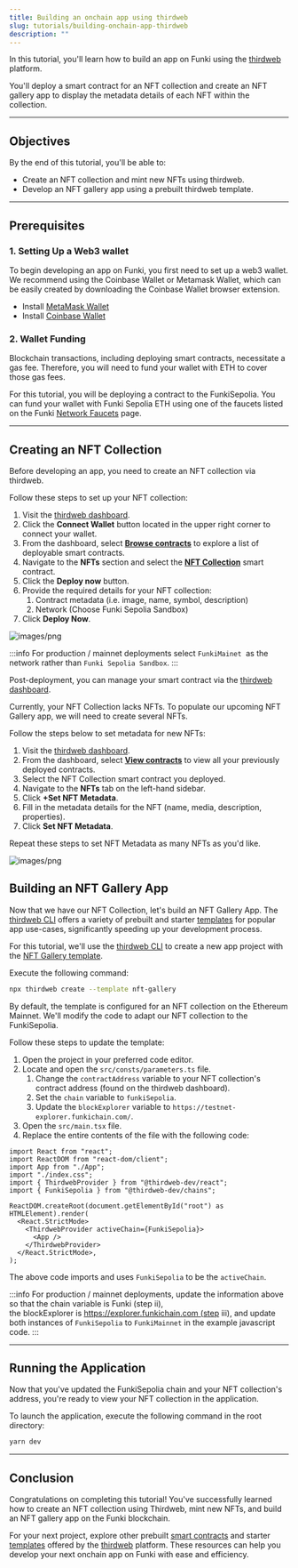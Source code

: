 ```yaml
---
title: Building an onchain app using thirdweb
slug: tutorials/building-onchain-app-thirdweb
description: ""
---
```


In this tutorial, you'll learn how to build an app on Funki using the [thirdweb](https://portal.thirdweb.com/) platform.

You'll deploy a smart contract for an NFT collection and create an NFT gallery app to display the metadata details of each NFT within the collection.

---

## Objectives

By the end of this tutorial, you'll be able to:

- Create an NFT collection and mint new NFTs using thirdweb.
- Develop an NFT gallery app using a prebuilt thirdweb template.

---

## Prerequisites[](#prerequisites)

### 1. Setting Up a Web3 wallet[](#1-setting-up-a-coinbase-wallet)

To begin developing an app on Funki, you first need to set up a web3 wallet. We recommend using the Coinbase Wallet or Metamask Wallet, which can be easily created by downloading the Coinbase Wallet browser extension.

- Install [MetaMask Wallet](https://chromewebstore.google.com/detail/metamask/nkbihfbeogaeaoehlefnkodbefgpgknn?utm_source=metamask.io&pli=1)
- Install [Coinbase Wallet](https://chrome.google.com/webstore/detail/coinbase-wallet-extension/hnfanknocfeofbddgcijnmhnfnkdnaad?hl=en)

### 2. Wallet Funding[](#2-wallet-funding)

Blockchain transactions, including deploying smart contracts, necessitate a gas fee. Therefore, you will need to fund your wallet with ETH to cover those gas fees.

For this tutorial, you will be deploying a contract to the FunkiSepolia. You can fund your wallet with Funki Sepolia ETH using one of the faucets listed on the Funki [Network Faucets](https://funkichain.com/portfolio/tokens?modal=claim-faucet) page.

---

## Creating an NFT Collection[](#creating-an-nft-collection)

Before developing an app, you need to create an NFT collection via thirdweb.

Follow these steps to set up your NFT collection:

1. Visit the [thirdweb dashboard](https://thirdweb.com/dashboard).
2. Click the **Connect Wallet** button located in the upper right corner to connect your wallet.
3. From the dashboard, select [**Browse contracts**](https://thirdweb.com/explore) to explore a list of deployable smart contracts.
4. Navigate to the **NFTs** section and select the [**NFT Collection**](https://thirdweb.com/thirdweb.eth/TokenERC721) smart contract.
5. Click the **Deploy now** button.
6. Provide the required details for your NFT collection:
    1. Contract metadata (i.e. image, name, symbol, description)
    2. Network (Choose Funki Sepolia Sandbox)
7. Click **Deploy Now**.

![images/png](/img/thridweb-success-contract.png)

:::info
For production / mainnet deployments select `FunkiMainet`  as the network rather than `Funki Sepolia Sandbox`.
:::

Post-deployment, you can manage your smart contract via the [thirdweb dashboard](https://thirdweb.com/dashboard/contracts).

Currently, your NFT Collection lacks NFTs. To populate our upcoming NFT Gallery app, we will need to create several NFTs.

Follow the steps below to set metadata for new NFTs:

1. Visit the [thirdweb dashboard](https://thirdweb.com/dashboard).
2. From the dashboard, select [**View contracts**](https://thirdweb.com/dashboard/contracts) to view all your previously deployed contracts.
3. Select the NFT Collection smart contract you deployed.
4. Navigate to the **NFTs** tab on the left-hand sidebar.
5. Click **+Set NFT Metadata**.
6. Fill in the metadata details for the NFT (name, media, description, properties).
7. Click **Set NFT Metadata**.

Repeat these steps to set NFT Metadata as many NFTs as you'd like.

![images/png](/img/thirdweb-mint.png)

## Building an NFT Gallery App[](#building-an-nft-gallery-app)

Now that we have our NFT Collection, let's build an NFT Gallery App. The [thirdweb CLI](https://portal.thirdweb.com/cli) offers a variety of prebuilt and starter [templates](https://portal.thirdweb.com/templates) for popular app use-cases, significantly speeding up your development process.

For this tutorial, we'll use the [thirdweb CLI](https://portal.thirdweb.com/cli) to create a new app project with the [NFT Gallery template](https://github.com/thirdweb-example/nft-gallery).

Execute the following command:

```bash
npx thirdweb create --template nft-gallery
```

By default, the template is configured for an NFT collection on the Ethereum Mainnet. We'll modify the code to adapt our NFT collection to the FunkiSepolia.

Follow these steps to update the template:

1. Open the project in your preferred code editor.
2. Locate and open the `src/consts/parameters.ts` file.
    1. Change the `contractAddress` variable to your NFT collection's contract address (found on the thirdweb dashboard).
    2. Set the `chain` variable to `funkiSepolia`.
    3. Update the `blockExplorer` variable to `https://testnet-explorer.funkichain.com/`.
3. Open the `src/main.tsx` file.
4. Replace the entire contents of the file with the following code:

```solidity
import React from "react";
import ReactDOM from "react-dom/client";
import App from "./App";
import "./index.css";
import { ThirdwebProvider } from "@thirdweb-dev/react";
import { FunkiSepolia } from "@thirdweb-dev/chains";

ReactDOM.createRoot(document.getElementById("root") as HTMLElement).render(
  <React.StrictMode>
    <ThirdwebProvider activeChain={FunkiSepolia}>
      <App />
    </ThirdwebProvider>
  </React.StrictMode>,
);
```

The above code imports and uses `FunkiSepolia` to be the `activeChain`.

:::info
For production / mainnet deployments, update the information above so that the chain variable is Funki (step ii), the blockExplorer is https://explorer.funkichain.com (step iii), and update both instances of `FunkiSepolia` to `FunkiMainnet` in the example javascript code.
:::

---

## Running the Application

Now that you've updated the FunkiSepolia chain and your NFT collection's address, you're ready to view your NFT collection in the application.

To launch the application, execute the following command in the root directory:

```bash
yarn dev
```

---

## Conclusion

Congratulations on completing this tutorial! You've successfully learned how to create an NFT collection using Thirdweb, mint new NFTs, and build an NFT gallery app on the Funki blockchain.

For your next project, explore other prebuilt [smart contracts](https://thirdweb.com/explore) and starter [templates](https://portal.thirdweb.com/templates) offered by the [thirdweb](https://portal.thirdweb.com/) platform. These resources can help you develop your next onchain app on Funki with ease and efficiency.